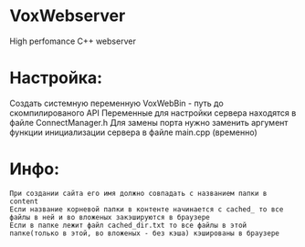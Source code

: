 # VoxWebserver
High perfomance C++ webserver

# Настройка:
  Создать системную переменную VoxWebBin - путь до скомпилированого API
  Переменные для настройки сервера находятся в файле ConnectManager.h
  Для замены порта нужно заменить аргумент функции инициализации сервера в файле main.cpp (временно)
  
# Инфо:
	При создании сайта его имя должно совпадать с названием папки в сontent
	Если название корневой папки в контенте начинается с cached_ то все файлы в ней и во вложеных закэшируются в браузере
	Если в папке лежит файл cached_dir.txt то все файлы в этой папке(только в этой, во вложеных - без кэша) кэшированы в браузере
